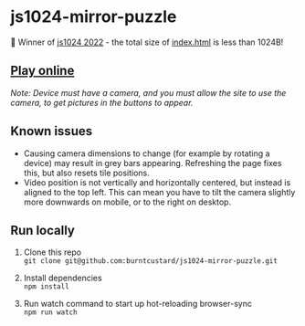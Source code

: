 # js1024-mirror-puzzle

🥇 Winner of [js1024 2022](https://js1024.fun/results/2022) - the total size of [index.html](index.html) is less than 1024B!

## [Play online](https://burnt.io/js1024-mirror-puzzle)

_Note: Device must have a camera, and you must allow the site to use the camera, to get pictures in the buttons to appear._

## Known issues

- Causing camera dimensions to change (for example by rotating a device) may result in grey bars appearing. Refreshing the page fixes this, but also resets tile positions.
- Video position is not vertically and horizontally centered, but instead is aligned to the top left. This can mean you have to tilt the camera slightly more downwards on mobile, or to the right on desktop.

## Run locally

1. Clone this repo  
  `git clone git@github.com:burntcustard/js1024-mirror-puzzle.git`

2. Install dependencies  
  `npm install`

3. Run watch command to start up hot-reloading browser-sync  
  `npm run watch`
